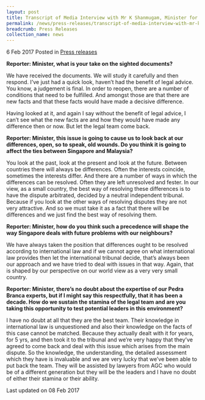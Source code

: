 ```yaml
---
layout: post
title: Transcript of Media Interview with Mr K Shanmugam, Minister for Home Affairs and Minister for Law, on Pedra Branca on 5 February 2017
permalink: /news/press-releases/transcript-of-media-interview-with-mr-k-shanmugam--minister-for-
breadcrumb: Press Releases
collection_name: news
---
```


6 Feb 2017 Posted in [Press releases](/news/press-releases)

**Reporter: Minister, what is your take on the sighted documents?**

We have received the documents. We will study it carefully and then respond. I’ve just had a quick look, haven’t had the benefit of legal advice. You know, a judgement is final. In order to reopen, there are a number of conditions that need to be fulfilled. And amongst those are that there are new facts and that these facts would have made a decisive difference.

Having looked at it, and again I say without the benefit of legal advice, I can’t see what the new facts are and how they would have made any difference then or now. But let the legal team come back.

**Reporter:    Minister, this issue is going to cause us to look back at our differences, open, so to speak, old wounds. Do you think it is going to affect the ties between Singapore and Malaysia?**


You look at the past, look at the present and look at the future. Between countries there will always be differences. Often the interests coincide, sometimes the interests differ. And there are a number of ways in which the differences can be resolved. Often they are left unresolved and fester. In our view, as a small country, the best way of resolving these differences is to have the dispute arbitrated, decided by a neutral independent tribunal. Because if you look at the other ways of resolving disputes they are not very attractive. And so we must take it as a fact that there will be differences and we just find the best way of resolving them.


 

**Reporter:    Minister, how do you think such a precedence will shape the way Singapore deals with future problems with our neighbours?**

 

We have always taken the position that differences ought to be resolved according to international law and if we cannot agree on what international law provides then let the international tribunal decide, that’s always been our approach and we have tried to deal with issues in that way. Again, that is shaped by our perspective on our world view as a very very small country.


 

**Reporter:    Minister, there’s no doubt about the expertise of our Pedra Branca experts, but if I might say this respectfully, that it has been a decade. How do we sustain the stamina of the legal team and are you taking this opportunity to test potential leaders in this environment?**

 

I have no doubt at all that they are the best team. Their knowledge in international law is unquestioned and also their knowledge on the facts of this case cannot be matched. Because they actually dealt with it for years, for 5 yrs, and then took it to the tribunal and we’re very happy that they’ve agreed to come back and deal with this issue which arises from the main dispute. So the knowledge, the understanding, the detailed assessment which they have is invaluable and we are very lucky that we’ve been able to put back the team. They will be assisted by lawyers from AGC who would be of a different generation but they will be the leaders and I have no doubt of either their stamina or their ability.


<p class="right-side-updated">Last updated on 08 Feb 2017</p>


